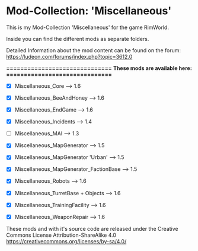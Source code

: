 # Mod-Collection: 'Miscellaneous'

This is my Mod-Collection 'Miscellaneous' for the game RimWorld.

Inside you can find the different mods as separate folders.

Detailed Information about the mod content can be found on the forum:
https://ludeon.com/forums/index.php?topic=3612.0


**==============================**
**These mods are available here:**
**==============================**
- [x] Miscellaneous_Core                        -->   1.6
- [x] Miscellaneous_BeeAndHoney                 -->   1.6
- [x] Miscellaneous_EndGame                     -->   1.6
- [x] Miscellaneous_Incidents                   -->   1.4
- [ ] Miscellaneous_MAI                         -->   1.3
- [x] Miscellaneous_MapGenerator                -->   1.5
- [x] Miscellaneous_MapGenerator 'Urban'        -->   1.5
- [x] Miscellaneous_MapGenerator_FactionBase    -->   1.5
- [x] Miscellaneous_Robots                      -->   1.6
- [x] Miscellaneous_TurretBase + Objects        -->   1.6
- [x] Miscellaneous_TrainingFacility            -->   1.6
- [x] Miscellaneous_WeaponRepair                -->   1.6



These mods and with it's source code are released under the Creative Commons License Attribution-ShareAlike 4.0
https://creativecommons.org/licenses/by-sa/4.0/
